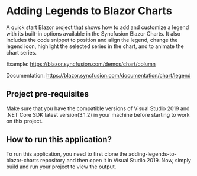 # Adding Legends to Blazor Charts
A quick start Blazor project that shows how to add and customize a legend with its built-in options available in the Syncfusion Blazor Charts. It also includes the code snippet to position and align the legend, change the legend icon, highlight the selected series in the chart, and to animate the chart series.

Example: https://blazor.syncfusion.com/demos/chart/column 

Documentation: https://blazor.syncfusion.com/documentation/chart/legend 
 
## Project pre-requisites
Make sure that you have the compatible versions of Visual Studio 2019 and .NET Core SDK latest version(3.1.2) in your machine before starting to work on this project.

## How to run this application?
To run this application, you need to first clone the adding-legends-to-blazor-charts repository and then open it in Visual Studio 2019. Now, simply build and run your project to view the output.


